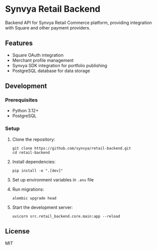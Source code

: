 # Synvya Retail Backend

Backend API for Synvya Retail Commerce platform, providing integration with Square and other payment providers.

## Features

- Square OAuth integration
- Merchant profile management
- Synvya SDK integration for portfolio publishing
- PostgreSQL database for data storage

## Development

### Prerequisites

- Python 3.12+
- PostgreSQL

### Setup

1. Clone the repository:
   ```
   git clone https://github.com/synvya/retail-backend.git
   cd retail-backend
   ```

2. Install dependencies:
   ```
   pip install -e ".[dev]"
   ```

3. Set up environment variables in `.env` file

4. Run migrations:
   ```
   alembic upgrade head
   ```

5. Start the development server:
   ```
   uvicorn src.retail_backend.core.main:app --reload
   ```

## License

MIT
